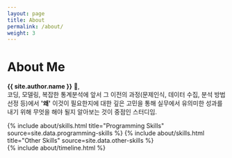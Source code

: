 ```yaml
---
layout: page
title: About
permalink: /about/
weight: 3
---
```


# **About Me**

**{{ site.author.name }}** :wave:,<br>
코딩, 모델링, 복잡한 통계분석에 앞서 그 이전의 과정(문제인식, 데이터 수집, 분석 방법 선정 등)에서 **'왜'** 이것이 필요한지에 
대한 깊은 고민을 통해 실무에서 유의미한 성과를 내기 위해 무엇을 해야 될지 알아보는 것이 중점인 스터디임.

<div class="row">
{% include about/skills.html title="Programming Skills" source=site.data.programming-skills %}
{% include about/skills.html title="Other Skills" source=site.data.other-skills %}
</div>

<div class="row">
{% include about/timeline.html %}
</div>
